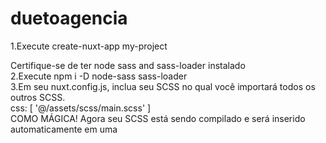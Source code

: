 # duetoagencia

1.Execute create-nuxt-app my-project

Certifique-se de ter node sass and sass-loader instalado
<br>
2.Execute npm i -D node-sass sass-loader
<br>
3.Em seu nuxt.config.js, inclua seu SCSS no qual você importará todos os outros SCSS.<br>
  css: [ 
      '@/assets/scss/main.scss'
  ]<br>
COMO MÁGICA! Agora seu SCSS está sendo compilado e será inserido automaticamente em uma <style>tag em sua cabeça. 
Para mais informações, confira os documentos do Nuxt.js em CSS.
